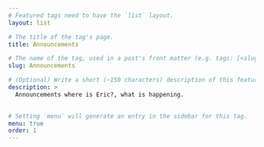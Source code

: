 ```yaml
---
# Featured tags need to have the `list` layout.
layout: list

# The title of the tag's page.
title: Announcements

# The name of the tag, used in a post's front matter (e.g. tags: [<slug>]).
slug: Announcements

# (Optional) Write a short (~150 characters) description of this featured tag.
description: >
  Announcements where is Eric?, what is happening.
 

# Setting `menu` will generate an entry in the sidebar for this tag.
menu: true
order: 1
---
```

